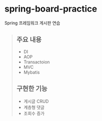 # spring-board-practice
Spring 프레임워크 게시판 연습
 
> 
> ## 주요 내용
> + DI
> + AOP
> + Transactoion
> + MVC
> + Mybatis
> 
> ## 구현한 기능
> + 게시글 CRUD
> + 계층형 댓글
> + 조회수 증가
